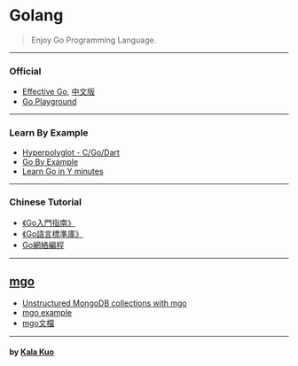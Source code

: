 # Golang 

> Enjoy Go Programming Language.

---

<a name="official"></a>
### Official 
- [Effective Go](http://www.hellogcc.org/effective_go.html), [中文版](http://www.chingli.com/coding/effective-go/)
- [Go Playground](https://play.golang.org/p/tnWMjr16Mm)

---

<a name="learn-by-example"></a>
### Learn By Example
- [Hyperpolyglot - C/Go/Dart](http://hyperpolyglot.org/c)
- [Go By Example](https://gobyexample.com/)
- [Learn Go in Y minutes](http://learnxinyminutes.com/docs/go/)

---

<a name="chinese-tutorial"></a>
### Chinese Tutorial
- [《Go入門指南》](https://github.com/Unknwon/the-way-to-go_ZH_CN)
- [《Go語言標準庫》](https://github.com/polaris1119/The-Golang-Standard-Library-by-Example)
- [Go網絡編程](http://jan.newmarch.name/go/zh/)

---

## [mgo](https://labix.org/mgo)
- [Unstructured MongoDB collections with mgo](http://stackoverflow.com/questions/18340031/unstructured-mongodb-collections-with-mgo)
- [mgo example](https://gist.github.com/border/3489566)
- [mgo文檔](http://jimmykuu.sinaapp.com/static/books/mgo_guide/index.html#document-index)

---

#### by [Kala Kuo](http://kalakuo.info/)
